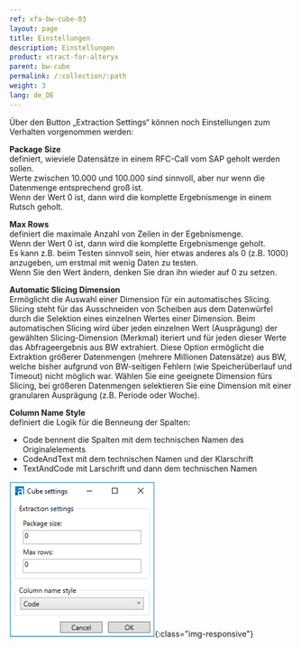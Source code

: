 ```yaml
---
ref: xfa-bw-cube-03
layout: page
title: Einstellungen
description: Einstellungen
product: xtract-for-alteryx
parent: bw-cube
permalink: /:collection/:path
weight: 3
lang: de_DE
---
```


Über den Button „Extraction Settings“ können noch Einstellungen zum Verhalten vorgenommen werden:

**Package Size**<br>
definiert, wieviele Datensätze in einem RFC-Call vom SAP geholt werden sollen. <br>
Werte zwischen 10.000 und 100.000 sind sinnvoll, aber nur wenn die Datenmenge entsprechend groß ist. <br>
Wenn der Wert 0 ist, dann wird die komplette Ergebnismenge in einem Rutsch geholt.

**Max Rows**<br>
definiert die maximale Anzahl von Zeilen in der Egebnismenge. <br>
Wenn der Wert 0 ist, dann wird die komplette Ergebnismenge geholt.<br>
Es kann z.B. beim Testen sinnvoll sein, hier etwas anderes als 0 (z.B. 1000) anzugeben, um erstmal mit wenig Daten zu testen.<br>
Wenn Sie den Wert ändern, denken Sie dran ihn wieder auf 0 zu setzen.<br>


**Automatic Slicing Dimension**<br/>
Ermöglicht die Auswahl einer Dimension für ein automatisches Slicing.
Slicing steht für das Ausschneiden von Scheiben aus dem Datenwürfel durch die Selektion eines einzelnen Wertes einer Dimension.
Beim automatischen Slicing wird über jeden einzelnen Wert (Ausprägung) der gewählten Slicing-Dimension (Merkmal) iteriert und für jeden dieser Werte das Abfrageergebnis aus BW extrahiert.
Diese Option ermöglicht die Extraktion größerer Datenmengen (mehrere Millionen Datensätze) aus BW, welche bisher aufgrund von BW-seitigen Fehlern (wie Speicherüberlauf und Timeout) nicht möglich war.
Wählen Sie eine geeignete Dimension fürs Slicing, bei größeren Datenmengen selektieren Sie eine Dimension mit einer granularen Ausprägung (z.B. Periode oder Woche).

**Column Name Style**<br>
definiert die Logik für die Benneung der Spalten: 
- Code bennent die Spalten mit dem technischen Namen des Originalelements 
- CodeAndText mit dem technischen Namen und der Klarschrift 
- TextAndCode mit Larschrift und dann dem technischen Namen


![Designer](/img/content/xfa/bwcube04.png){:class="img-responsive"}


